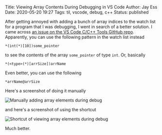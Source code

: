 Title: Viewing Array Contents During Debugging in VS Code
Author: Jay Ess
Date: 2020-05-20 19:27
Tags: til, vscode, debug, c++
Status: published

After getting annoyed with adding a bunch of array indices to the watch list for
a program that I was debugging, I went in search of a better solution. I came
across [an issue on the VS Code C/C++ Tools GitHub
repo](https://github.com/Microsoft/vscode-cpptools/issues/172). Apparently, you
can use the following pattern in the watch list instead

```
*(int(*)[10])some_pointer
```

to see the contents of the array `some_pointer` of type `int`. Or, basically

```
*(<type>(*)[arrSize])arrName
```

Even better, you can use the following

```
*arrName@arrSize
```

Here's a screenshot of doing it manually

![Manually adding array elements during
debug]({static}/img/view_arr_long_way.png)

and here's a screenshot of using the shortcut

![Shortcut of viewing array elements during
debug]({static}/img/view_arr_shortcut.png)

Much better.
